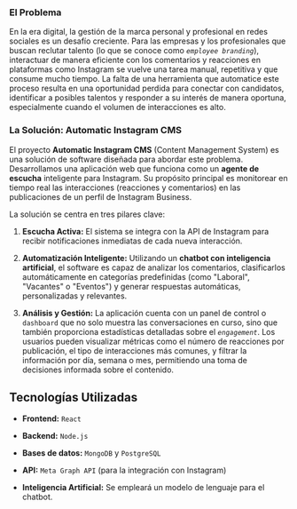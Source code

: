 ### El Problema

En la era digital, la gestión de la marca personal y profesional en redes sociales es un desafío creciente. Para las empresas y los profesionales que buscan reclutar talento (lo que se conoce como _`employee branding`_), interactuar de manera eficiente con los comentarios y reacciones en plataformas como Instagram se vuelve una tarea manual, repetitiva y que consume mucho tiempo. La falta de una herramienta que automatice este proceso resulta en una oportunidad perdida para conectar con candidatos, identificar a posibles talentos y responder a su interés de manera oportuna, especialmente cuando el volumen de interacciones es alto.

### La Solución: Automatic Instagram CMS

El proyecto **Automatic Instagram CMS** (Content Management System) es una solución de software diseñada para abordar este problema. Desarrollamos una aplicación web que funciona como un **agente de escucha** inteligente para Instagram. Su propósito principal es monitorear en tiempo real las interacciones (reacciones y comentarios) en las publicaciones de un perfil de Instagram Business.

La solución se centra en tres pilares clave:

1.  **Escucha Activa:** El sistema se integra con la API de Instagram para recibir notificaciones inmediatas de cada nueva interacción.
    
2.  **Automatización Inteligente:** Utilizando un **chatbot con inteligencia artificial**, el software es capaz de analizar los comentarios, clasificarlos automáticamente en categorías predefinidas (como "Laboral", "Vacantes" o "Eventos") y generar respuestas automáticas, personalizadas y relevantes.
    
3.  **Análisis y Gestión:** La aplicación cuenta con un panel de control o `dashboard` que no solo muestra las conversaciones en curso, sino que también proporciona estadísticas detalladas sobre el _`engagement`_. Los usuarios pueden visualizar métricas como el número de reacciones por publicación, el tipo de interacciones más comunes, y filtrar la información por día, semana o mes, permitiendo una toma de decisiones informada sobre el contenido.
    

## Tecnologías Utilizadas

-   **Frontend:**  `React`
    
-   **Backend:**  `Node.js`
    
-   **Bases de datos:**  `MongoDB` y `PostgreSQL`
    
-   **API:**  `Meta Graph API` (para la integración con Instagram)
    
-   **Inteligencia Artificial:** Se empleará un modelo de lenguaje para el chatbot.